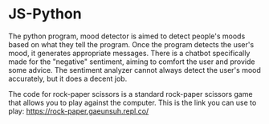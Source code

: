 # JS-Python

The python program, mood detector is aimed to detect people's moods based on what they tell the program. Once the program detects the user's mood, it generates appropriate messages. There is a chatbot specifically made for the "negative" sentiment, aiming to comfort the user and provide some advice. The sentiment analyzer cannot always detect the user's mood accurately, but it does a decent job. 

The code for rock-paper scissors is a standard rock-paper scissors game that allows you to play against the computer. This is the link you can use to play: https://rock-paper.gaeunsuh.repl.co/
